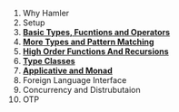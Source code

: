 1. Why Hamler
2. Setup
3. [**Basic Types, Fucntions and Operators**](docs/guide/03_BasicTypesFucntionsAndOperators.md)
4. [**More Types and Pattern Matching**](docs/guide/04_MoreTypesandPatternMatching.md) 
5. [**High Order Functions And Recursions**](docs/guide/05_HigherOrderFunctionsAndRecursions.md)
6. [**Type Classes**](hamler.github.io/docs/guide/06_TypeClasses.md)
7. [**Applicative and Monad**](docs/guide/07_ApplicativeAndMonad.md)
8. Foreign Language Interface
9. Concurrency and Distrubutaion
10. OTP

